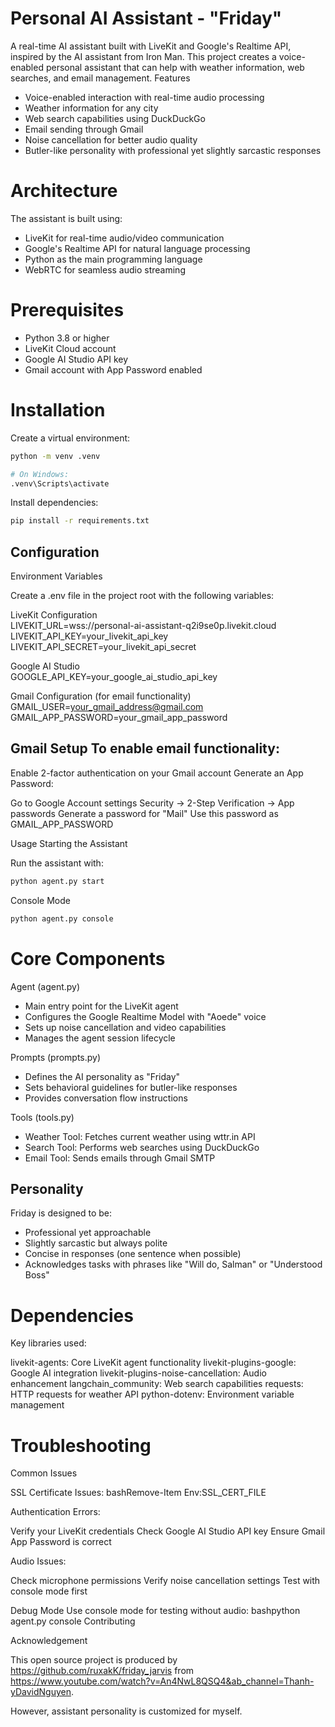 
# Personal AI Assistant - "Friday"

A real-time AI assistant built with LiveKit and Google's Realtime API, inspired by the AI assistant from Iron Man. This project creates a voice-enabled personal assistant that can help with weather information, web searches, and email management.
Features

- Voice-enabled interaction with real-time audio processing
- Weather information for any city
- Web search capabilities using DuckDuckGo
- Email sending through Gmail
- Noise cancellation for better audio quality
- Butler-like personality with professional yet slightly sarcastic responses

# Architecture
The assistant is built using:

- LiveKit for real-time audio/video communication
- Google's Realtime API for natural language processing
- Python as the main programming language
- WebRTC for seamless audio streaming

# Prerequisites

- Python 3.8 or higher
- LiveKit Cloud account
- Google AI Studio API key
- Gmail account with App Password enabled

# Installation

Create a virtual environment:

```bash
python -m venv .venv

# On Windows:
.venv\Scripts\activate
```

Install dependencies:

```bash
pip install -r requirements.txt
```

## Configuration

Environment Variables

Create a .env file in the project root with the following variables:

LiveKit Configuration  
LIVEKIT_URL=wss://personal-ai-assistant-q2i9se0p.livekit.cloud  
LIVEKIT_API_KEY=your_livekit_api_key  
LIVEKIT_API_SECRET=your_livekit_api_secret

Google AI Studio  
GOOGLE_API_KEY=your_google_ai_studio_api_key

Gmail Configuration (for email functionality)  
GMAIL_USER=your_gmail_address@gmail.com  
GMAIL_APP_PASSWORD=your_gmail_app_password

## Gmail Setup To enable email functionality:

Enable 2-factor authentication on your Gmail account
Generate an App Password:

Go to Google Account settings
Security → 2-Step Verification → App passwords
Generate a password for "Mail"
Use this password as GMAIL_APP_PASSWORD



Usage
Starting the Assistant

Run the assistant with:

``` bash
python agent.py start
```

Console Mode

```bash
python agent.py console
```


# Core Components
Agent (agent.py)

- Main entry point for the LiveKit agent
- Configures the Google Realtime Model with "Aoede" voice
- Sets up noise cancellation and video capabilities
- Manages the agent session lifecycle

Prompts (prompts.py)

- Defines the AI personality as "Friday"
- Sets behavioral guidelines for butler-like responses
- Provides conversation flow instructions

Tools (tools.py)

- Weather Tool: Fetches current weather using wttr.in API
- Search Tool: Performs web searches using DuckDuckGo
- Email Tool: Sends emails through Gmail SMTP

## Personality

Friday is designed to be:

- Professional yet approachable
- Slightly sarcastic but always polite
- Concise in responses (one sentence when possible)
- Acknowledges tasks with phrases like "Will do, Salman" or "Understood Boss"

# Dependencies

Key libraries used:

livekit-agents: Core LiveKit agent functionality
livekit-plugins-google: Google AI integration
livekit-plugins-noise-cancellation: Audio enhancement
langchain_community: Web search capabilities
requests: HTTP requests for weather API
python-dotenv: Environment variable management

# Troubleshooting

Common Issues

SSL Certificate Issues:
bashRemove-Item Env:SSL_CERT_FILE

Authentication Errors:

Verify your LiveKit credentials
Check Google AI Studio API key
Ensure Gmail App Password is correct


Audio Issues:

Check microphone permissions
Verify noise cancellation settings
Test with console mode first


Debug Mode
Use console mode for testing without audio:
bashpython agent.py console
Contributing

Acknowledgement  

This open source project is produced by https://github.com/ruxakK/friday_jarvis from https://www.youtube.com/watch?v=An4NwL8QSQ4&ab_channel=Thanh-yDavidNguyen.   
  
However, assistant personality is customized for myself.

